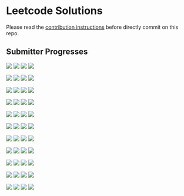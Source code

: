 # Leetcode Solutions
Please read the [contribution instructions](https://github.com/leetcode-study-group/leetcode-solutions/wiki) before directly commit on this repo.

## Submitter Progresses

![](https://img.shields.io/badge/Progress-091%20%2F%20310-ff4a00.svg) ![](https://img.shields.io/badge/Recent-043-00ff00.svg) ![](https://img.shields.io/badge/Total-284-ff69b4.svg) ![](https://img.shields.io/badge/Name-Jrui-lightgrey.svg) 

![](https://img.shields.io/badge/Progress-091%20%2F%20310-ff4a00.svg) ![](https://img.shields.io/badge/Recent-042-00ff00.svg) ![](https://img.shields.io/badge/Total-128-ff69b4.svg) ![](https://img.shields.io/badge/Name-olaolaola-lightgrey.svg) 

![](https://img.shields.io/badge/Progress-109%20%2F%20310-ff5900.svg) ![](https://img.shields.io/badge/Recent-019-e98a00.svg) ![](https://img.shields.io/badge/Total-157-ff69b4.svg) ![](https://img.shields.io/badge/Name-haolin29-lightgrey.svg) 

![](https://img.shields.io/badge/Progress-033%20%2F%20310-ff1b00.svg) ![](https://img.shields.io/badge/Recent-019-e98a00.svg) ![](https://img.shields.io/badge/Total-059-ff69b4.svg) ![](https://img.shields.io/badge/Name-lijunray-lightgrey.svg) 

![](https://img.shields.io/badge/Progress-154%20%2F%20310-ff7e00.svg) ![](https://img.shields.io/badge/Recent-016-ff7400.svg) ![](https://img.shields.io/badge/Total-231-ff69b4.svg) ![](https://img.shields.io/badge/Name-Joshuawong-lightgrey.svg) 

![](https://img.shields.io/badge/Progress-025%20%2F%20310-ff1400.svg) ![](https://img.shields.io/badge/Recent-013-ff5e00.svg) ![](https://img.shields.io/badge/Total-031-ff69b4.svg) ![](https://img.shields.io/badge/Name-brucegx-lightgrey.svg) 

![](https://img.shields.io/badge/Progress-046%20%2F%20310-ff2500.svg) ![](https://img.shields.io/badge/Recent-010-ff4800.svg) ![](https://img.shields.io/badge/Total-073-ff69b4.svg) ![](https://img.shields.io/badge/Name-zhouyuanquaner-lightgrey.svg) 

![](https://img.shields.io/badge/Progress-070%20%2F%20310-ff3900.svg) ![](https://img.shields.io/badge/Recent-006-ff2b00.svg) ![](https://img.shields.io/badge/Total-092-ff69b4.svg) ![](https://img.shields.io/badge/Name-a_rabbit-lightgrey.svg) 

![](https://img.shields.io/badge/Progress-136%20%2F%20310-ff6f00.svg) ![](https://img.shields.io/badge/Recent-005-ff2400.svg) ![](https://img.shields.io/badge/Total-277-ff69b4.svg) ![](https://img.shields.io/badge/Name-yanyatongzh-lightgrey.svg) 

![](https://img.shields.io/badge/Progress-059%20%2F%20310-ff3000.svg) ![](https://img.shields.io/badge/Recent-000-ff0000.svg) ![](https://img.shields.io/badge/Total-066-ff69b4.svg) ![](https://img.shields.io/badge/Name-zhuwhr-lightgrey.svg) 

![](https://img.shields.io/badge/Progress-020%20%2F%20310-ff1000.svg) ![](https://img.shields.io/badge/Recent-000-ff0000.svg) ![](https://img.shields.io/badge/Total-063-ff69b4.svg) ![](https://img.shields.io/badge/Name-robturtle-lightgrey.svg) 

